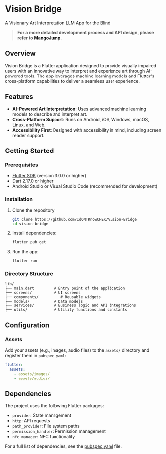 # Vision Bridge

A Visionary Art Interpretation LLM App for the Blind.

> **For a more detailed development process and API design, please refer to [MangoJump](https://github.com/allen3325/Vision-Bridge-Backend).**

## Overview

Vision Bridge is a Flutter application designed to provide visually impaired users with an innovative way to interpret and experience art through AI-powered tools. The app leverages machine learning models and Flutter's cross-platform capabilities to deliver a seamless user experience.

## Features

- **AI-Powered Art Interpretation**: Uses advanced machine learning models to describe and interpret art.
- **Cross-Platform Support**: Runs on Android, iOS, Windows, macOS, Linux, and Web.
- **Accessibility First**: Designed with accessibility in mind, including screen reader support.

## Getting Started

### Prerequisites

- [Flutter SDK](https://docs.flutter.dev/get-started/install) (version 3.0.0 or higher)
- Dart 2.17.0 or higher
- Android Studio or Visual Studio Code (recommended for development)

### Installation

1. Clone the repository:
   ```bash
   git clone https://github.com/IdONTKnowCHEK/Vision-Bridge
   cd vision-bridge
   ```

2. Install dependencies:
   ```bash
   flutter pub get
   ```

3. Run the app:
   ```bash
   flutter run
   ```

### Directory Structure

```
lib/
├── main.dart         # Entry point of the application
├── screens/          # UI screens
├── components/          # Reusable widgets
├── models/           # Data models
├── services/         # Business logic and API integrations
├── utils/            # Utility functions and constants
```

## Configuration

### Assets

Add your assets (e.g., images, audio files) to the `assets/` directory and register them in `pubspec.yaml`:

```yaml
flutter:
  assets:
    - assets/images/
    - assets/audios/
```

## Dependencies

The project uses the following Flutter packages:

- `provider`: State management
- `http`: API requests
- `path_provider`: File system paths
- `permission_handler`: Permission management
- `nfc_manager`: NFC functionality

For a full list of dependencies, see the [pubspec.yaml](pubspec.yaml) file.
